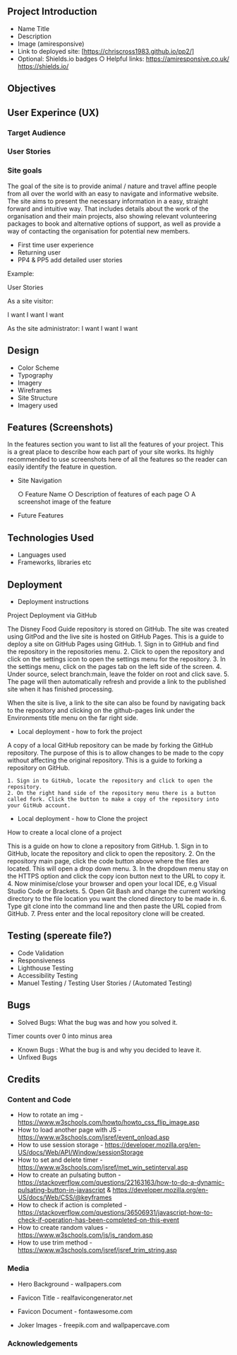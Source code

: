 ## Project Introduction

  - Name Title 
  - Description
  - Image (amiresponsive)
  - Link to deployed site: [https://chriscross1983.github.io/pp2/]
  - Optional: Shields.io badges
    ○ Helpful links: 
    https://amiresponsive.co.uk/
    https://shields.io/

## Objectives

## User Experince (UX) 
  ### Target Audience 
  ### User Stories
 ### Site goals
The goal of the site is to provide animal / nature and travel affine people from all over the world with an easy to navigate and informative website. The site aims to present the necessary information in a easy, straight forward and intuitive way. That includes details about the work of the organisation and their main projects, also showing relevant volunteering packages to book and alternative options of support, as well as provide a way of contacting the organisation for potential new members.

 - First time user experience
 - Returning user
 - PP4 & PP5 add detailed user stories

Example:

  User Stories

  As a site visitor:

  I want
  I want
  I want

  As the site administrator:
  I want
  I want
  I want

## Design

  - Color Scheme
  - Typography
  - Imagery
  - Wireframes
  - Site Structure
  - Imagery used

## Features (Screenshots)
  
  In the features section you want to list all the features of your project. This is a great place to describe how each part of your site works. Its highly recommended to use screenshots here of all the features so the reader can easily identify the feature in question.
  
  - Site Navigation

    ○ Feature Name
    ○ Description of features of each page
    ○ A screenshot image of the feature

 - Future Features

## Technologies Used
  - Languages used
  - Frameworks, libraries etc

## Deployment
  - Deployment instructions
  
  Project Deployment via GitHub
  
  The Disney Food Guide repository is stored on GitHub. The site was created using GitPod and the live site is hosted on GitHub Pages. This is a guide to deploy a site on GitHub Pages using GitHub.
    1. Sign in to GitHub and find the repository in the repositories menu.
    2. Click to open the repository and click on the settings icon to open the settings menu for the repository.
    3. In the settings menu, click on the pages tab on the left side of the screen.
    4. Under source, select branch:main, leave the folder on root and click save.
    5. The page will then automatically refresh and provide a link to the published site when it has finished processing.
    
  
  When the site is live, a link to the site can also be found by navigating back to the repository and clicking on the github-pages link under the Environments title menu on the far right side.
  
  
  - Local deployment - how to fork the project
  
  A copy of a local GitHub repository can be made by forking the GitHub repository. The purpose of this is to allow changes to be made to the copy without affecting the original repository. This is a guide to forking a repository on GitHub.

    1. Sign in to GitHub, locate the repository and click to open the repository.
    2. On the right hand side of the repository menu there is a button called fork. Click the button to make a copy of the repository into your GitHub account.
    
  - Local deployment - how to Clone the project
  
  How to create a local clone of a project
  
  This is a guide on how to clone a repository from GitHub.
    1. Sign in to GitHub, locate the repository and click to open the repository.
    2. On the repository main page, click the code button above where the files are located. This will open a drop down menu.
    3. In the dropdown menu stay on the HTTPS option and click the copy icon button next to the URL to copy it.
    4. Now minimise/close your browser and open your local IDE, e.g Visual Studio Code or Brackets.
    5. Open Git Bash and change the current working directory to the file location you want the cloned directory to be made in.
    6. Type git clone into the command line and then paste the URL copied from GitHub.
    7. Press enter and the local repository clone will be created.

## Testing (spereate file?)

  - Code Validation
  - Responsiveness
  - Lighthouse Testing
  - Accessibility Testing
  - Manuel Testing / Testing User Stories / (Automated Testing)
  
## Bugs

  - Solved Bugs: What the bug was and how you solved it.

  Timer counts over 0 into minus area

  - Known Bugs : What the bug is and why you decided to leave it.
  - Unfixed Bugs

## Credits
  ### Content and Code

   - How to rotate an img - https://www.w3schools.com/howto/howto_css_flip_image.asp
   - How to load another page with JS - https://www.w3schools.com/jsref/event_onload.asp
   - How to use session storage - https://developer.mozilla.org/en-US/docs/Web/API/Window/sessionStorage
   - How to set and delete timer - https://www.w3schools.com/jsref/met_win_setinterval.asp
   - How to create an pulsating button - https://stackoverflow.com/questions/22163163/how-to-do-a-dynamic-pulsating-button-in-javascript & https://developer.mozilla.org/en-US/docs/Web/CSS/@keyframes
   - How to check if action is completed - https://stackoverflow.com/questions/36506931/javascript-how-to-check-if-operation-has-been-completed-on-this-event
   - How to create random values - https://www.w3schools.com/js/js_random.asp
   - How to use trim method - https://www.w3schools.com/jsref/jsref_trim_string.asp

  ### Media
   - Hero Background - wallpapers.com
   - Favicon Title - realfavicongenerator.net
   - Favicon Document - fontawesome.com

  - Joker Images - freepik.com and wallpapercave.com

  ### Acknowledgements

